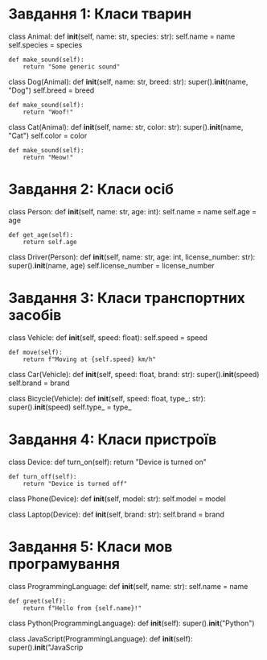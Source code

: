 # Завдання 1: Класи тварин
class Animal:
    def __init__(self, name: str, species: str):
        self.name = name
        self.species = species

    def make_sound(self):
        return "Some generic sound"

class Dog(Animal):
    def __init__(self, name: str, breed: str):
        super().__init__(name, "Dog")
        self.breed = breed

    def make_sound(self):
        return "Woof!"

class Cat(Animal):
    def __init__(self, name: str, color: str):
        super().__init__(name, "Cat")
        self.color = color

    def make_sound(self):
        return "Meow!"

# Завдання 2: Класи осіб
class Person:
    def __init__(self, name: str, age: int):
        self.name = name
        self.age = age

    def get_age(self):
        return self.age

class Driver(Person):
    def __init__(self, name: str, age: int, license_number: str):
        super().__init__(name, age)
        self.license_number = license_number

# Завдання 3: Класи транспортних засобів
class Vehicle:
    def __init__(self, speed: float):
        self.speed = speed

    def move(self):
        return f"Moving at {self.speed} km/h"

class Car(Vehicle):
    def __init__(self, speed: float, brand: str):
        super().__init__(speed)
        self.brand = brand

class Bicycle(Vehicle):
    def __init__(self, speed: float, type_: str):
        super().__init__(speed)
        self.type_ = type_

# Завдання 4: Класи пристроїв
class Device:
    def turn_on(self):
        return "Device is turned on"

    def turn_off(self):
        return "Device is turned off"

class Phone(Device):
    def __init__(self, model: str):
        self.model = model

class Laptop(Device):
    def __init__(self, brand: str):
        self.brand = brand

# Завдання 5: Класи мов програмування
class ProgrammingLanguage:
    def __init__(self, name: str):
        self.name = name

    def greet(self):
        return f"Hello from {self.name}!"

class Python(ProgrammingLanguage):
    def __init__(self):
        super().__init__("Python")

class JavaScript(ProgrammingLanguage):
    def __init__(self):
        super().__init__("JavaScrip
